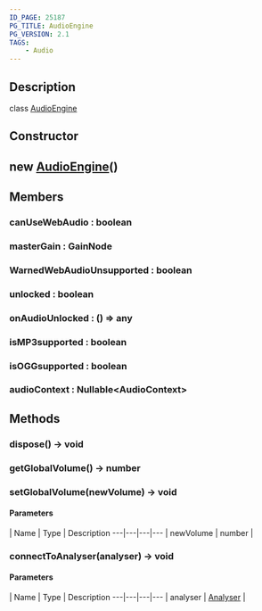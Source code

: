 ```yaml
---
ID_PAGE: 25187
PG_TITLE: AudioEngine
PG_VERSION: 2.1
TAGS:
    - Audio
---
```

## Description

class [AudioEngine](/classes/3.1/AudioEngine)



## Constructor

## new [AudioEngine](/classes/3.1/AudioEngine)()


## Members

### canUseWebAudio : boolean


### masterGain : GainNode


### WarnedWebAudioUnsupported : boolean


### unlocked : boolean


### onAudioUnlocked : () =&gt; any


### isMP3supported : boolean


### isOGGsupported : boolean


### audioContext : Nullable&lt;AudioContext&gt;


## Methods

### dispose() &rarr; void


### getGlobalVolume() &rarr; number


### setGlobalVolume(newVolume) &rarr; void



#### Parameters
 | Name | Type | Description
---|---|---|---
 | newVolume | number | 

### connectToAnalyser(analyser) &rarr; void



#### Parameters
 | Name | Type | Description
---|---|---|---
 | analyser | [Analyser](/classes/3.1/Analyser) | 

